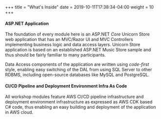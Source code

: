 +++
title = "What's Inside"
date = 2019-10-11T17:38:34-04:00
weight = 10
+++

#### ASP.NET Application

The foundation of every module here is an ASP.NET *Core* Unicorn Store web application that has an MVC/Razor UI and MVC Controllers implementing business logic and data access layers. Unicorn Store application is based on an established ASP.NET Music Store sample and thus should be fairly familiar to many participants.

Data Access components of the application are written using *code-first* style, enabling easy switching of the DAL from using SQL Server to other RDBMS, including open-source databases like MySQL and PostgreSQL.

#### CI/CD Pipeline and Deployment Environment Infra As Code

All workshop modules feature AWS CI/CD pipeline infrastructure and deployment environment infrastructure as expressed as AWS CDK based C# code, thus enabling an easy building and deployment of the application in AWS cloud.
